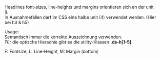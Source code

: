 Headlines font-sizes, line-heights und margins orientieren sich an der unit 8.  
In Ausnahmefällen darf im CSS eine halbe unit (4) verwendet werden. (Hier bei h3 & h5)

Usage:  
Semantisch immer die korrekte Auszeichnung verwenden.  
Für die optische Hierachie gibt es die utility-Klassen __.ds-h[1-5]__

F: Fontsize, L: Line-Height, M: Margin (bottom)